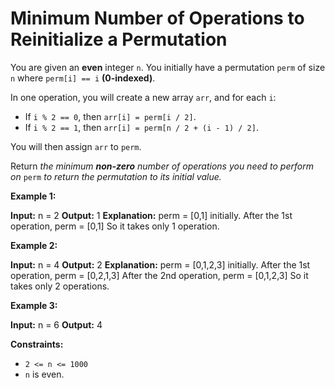 # Minimum Number of Operations to Reinitialize a Permutation

You are given an **even** integer `n`. You initially have a permutation `perm` of size `n` where `perm[i] == i` **(0-indexed)**.

In one operation, you will create a new array `arr`, and for each `i`:

* If `i % 2 == 0`, then `arr[i] = perm[i / 2]`.
* If `i % 2 == 1`, then `arr[i] = perm[n / 2 + (i - 1) / 2]`.

You will then assign `arr` to `perm`.

Return _the minimum **non-zero** number of operations you need to perform on_ `perm` _to return the permutation to its initial value._

**Example 1:**

**Input:** n = 2
**Output:** 1
**Explanation:** perm = \[0,1\] initially.
After the 1st operation, perm = \[0,1\]
So it takes only 1 operation.

**Example 2:**

**Input:** n = 4
**Output:** 2
**Explanation:** perm = \[0,1,2,3\] initially.
After the 1st operation, perm = \[0,2,1,3\]
After the 2nd operation, perm = \[0,1,2,3\]
So it takes only 2 operations.

**Example 3:**

**Input:** n = 6
**Output:** 4

**Constraints:**

* `2 <= n <= 1000`
* `n` is even.
